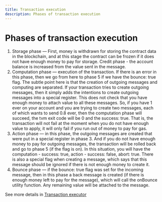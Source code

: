 ```yaml
---
title: Transaction execution
description: Phases of transaction execution
---
```


# Phases of transaction execution

1. Storage phase — First, money is withdrawn for storing the contract data in the blockchain, and at this stage the contract can be frozen if it does not have enough money to pay for storage.
Credit phase - the account balance is increased from the value sent in the message.
2. Computation phase — execution of the transaction. If there is an error in this phase, then we go from here to phase 5 if we have the bounce: true flag. The subtle point here is that the creation of outgoing messages and computing are separated. If your transaction tries to create outgoing messages, then it simply adds the intentions to create outgoing messages into a special register. This does not check that you have enough money to attach value to all these messages. So, if you have 1 ever on your account and you are trying to create two messages, each of which wants to send 0.8 ever, then the computation phase will succeed, the tvm exit code will be 0 and the success: true. That is, the transaction will not fail at the moment when you do not have enough value to apply, it will only fail if you run out of money to pay for gas.
3. Action phase — in this phase, the outgoing messages are created that were put in a special register in phase 3. And if you do not have enough money to pay for outgoing messages, the transaction will be rolled back and go to phase 5 (if the flag is on). In this situation, you will have the computation - success: true, action - success: false, abort: true. There is also a special flag when creating a message, which says that this message should be ignored if there is not enough money to create it.
4. Bounce phase — if the bounce: true flag was set for the incoming message, then in this phase a back message is created (if there is enough money left to pay for the message), which will call the onBounce utility function. Any remaining value will be attached to the message.

See more details in [Transaction executor](../../../arch/60-executor.md#transaction-executor-message-processing-general-scheme)
